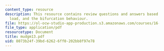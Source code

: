 ```yaml
---
content_type: resource
description: This resource contains review questions and answers based on ideal buckling
  load, and the bifurcation behaviour.
file: https://ol-ocw-studio-app-production.s3.amazonaws.com/courses/16-01-unified-engineering-i-ii-iii-iv-fall-2005-spring-2006/8073b24f39bd62626ff0202bb8f97e78_mudgm13.pdf
file_type: application/pdf
resourcetype: Document
title: mudgm13.pdf
uid: 8073b24f-39bd-6262-6ff0-202bb8f97e78
---
```

